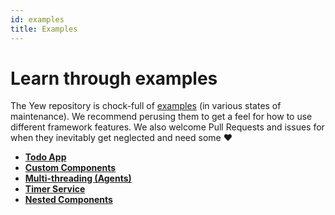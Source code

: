 ```yaml
---
id: examples
title: Examples
---
```

# Learn through examples

The Yew repository is chock-full of [examples](https://github.com/yewstack/yew/tree/v0.17/examples) 
\(in various states of maintenance\). We recommend perusing them to get a feel for how to use 
different framework features. We also welcome Pull Requests and issues for when they inevitably get 
neglected and need some ♥️

* [**Todo App** ](https://github.com/yewstack/yew/tree/v0.17/examples/todomvc)
* [**Custom Components**](https://github.com/yewstack/yew/tree/v0.17/examples/custom_components)
* [**Multi-threading \(Agents\)**](https://github.com/yewstack/yew/tree/v0.17/examples/multi_thread)
* [**Timer Service**](https://github.com/yewstack/yew/tree/v0.17/examples/timer)
* [**Nested Components**](https://github.com/yewstack/yew/tree/v0.16.0/examples/nested_list)

